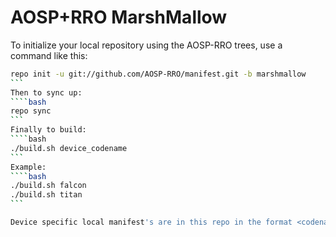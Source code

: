 AOSP+RRO MarshMallow
===========

To initialize your local repository using the AOSP-RRO trees, use a command like this:
````bash
repo init -u git://github.com/AOSP-RRO/manifest.git -b marshmallow
```
Then to sync up:
````bash
repo sync
```
Finally to build:
````bash
./build.sh device_codename
```
Example:
````bash
./build.sh falcon
./build.sh titan
```

Device specific local manifest's are in this repo in the format <codename>.xml
